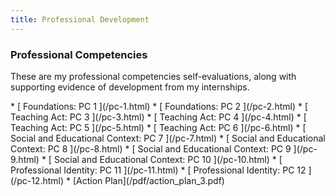 ```yaml
---
title: Professional Development
---
```


### Professional Competencies

These are my professional competencies self-evaluations, along with supporting
evidence of development from my internships.

<div class="pc-list">
  * [ Foundations: PC 1 ](/pc-1.html)
  * [ Foundations: PC 2 ](/pc-2.html)
  * [ Teaching Act: PC 3 ](/pc-3.html)
  * [ Teaching Act: PC 4 ](/pc-4.html)
  * [ Teaching Act: PC 5 ](/pc-5.html)
  * [ Teaching Act: PC 6 ](/pc-6.html)
  * [ Social and Educational Context: PC 7 ](/pc-7.html)
  * [ Social and Educational Context: PC 8 ](/pc-8.html)
  * [ Social and Educational Context: PC 9 ](/pc-9.html)
  * [ Social and Educational Context: PC 10 ](/pc-10.html)
  * [ Professional Identity: PC 11 ](/pc-11.html)
  * [ Professional Identity: PC 12 ](/pc-12.html)
  * [Action Plan](/pdf/action_plan_3.pdf)
</div>


<!-- <ul class='post'>
    $for(posts)$
        <li>
            <a href="$url$">$title$</a> $description$
        </li>
    $endfor$
</ul> -->
